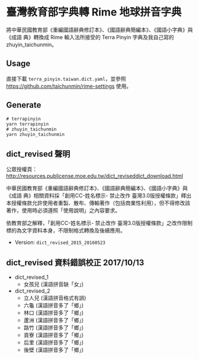 # 臺灣教育部字典轉 Rime 地球拼音字典

將中華民國教育部《重編國語辭典修訂本》、《國語辭典簡編本》、《國語小字典》與《成語 典》轉換成 Rime 輸入法所接受的 Terra Pinyin 字典及我自己寫的 zhuyin_taichunmin。

## Usage

直接下載 `terra_pinyin.taiwan.dict.yaml`，並參照 <https://github.com/taichunmin/rime-settings> 使用。

## Generate

```
# terrapinyin
yarn terrapinyin
# zhuyin_taichunmin
yarn zhuyin_taichunmin
```

## dict_revised 聲明

公眾授權頁：<http://resources.publicense.moe.edu.tw/dict_reviseddict_download.html>

中華民國教育部《重編國語辭典修訂本》、《國語辭典簡編本》、《國語小字典》與《成語 典》相關資料採「創用CC-姓名標示- 禁止改作 臺灣3.0版授權條款」釋出 本授權條款允許使用者重製、散布、傳輸著作（包括商業性利用），但不得修改該著作，使用時必須遵照「使用說明」之內容要求。

依教育部之解釋，「創用CC-姓名標示- 禁止改作 臺灣3.0版授權條款」之改作限制標的為文字資料本身，不限制格式轉換及後續應用。

* Version: `dict_revised_2015_20160523`

## dict_revised 資料錯誤校正 2017/10/13

* dict_revised_1
  - 女孩兒 (漢語拼音缺「女」)
* dict_revised_2
  - 立人兒 (漢語拼音格式有誤)
  - 六龜 (漢語拼音多了「鄉」)
  - 林口 (漢語拼音多了「鄉」)
  - 蘆洲 (漢語拼音多了「鄉」)
  - 路竹 (漢語拼音多了「鄉」)
  - 貢寮 (漢語拼音多了「鄉」)
  - 后里 (漢語拼音多了「鄉」)
  - 後壁 (漢語拼音多了「鄉」)

